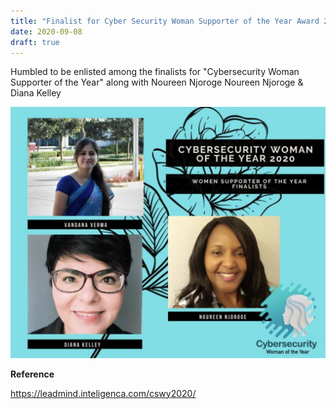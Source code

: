 ```yaml
---
title: "Finalist for Cyber Security Woman Supporter of the Year Award 2020 by Inteligenca"
date: 2020-09-08
draft: true
---
```


Humbled to be enlisted among the finalists for "Cybersecurity Woman Supporter of the Year" along with Noureen Njoroge
Noureen Njoroge & Diana Kelley

![womansupporter_inteligenca](/images/womansupporter_inteligenca.jpeg)

**Reference**

https://leadmind.inteligenca.com/cswy2020/
